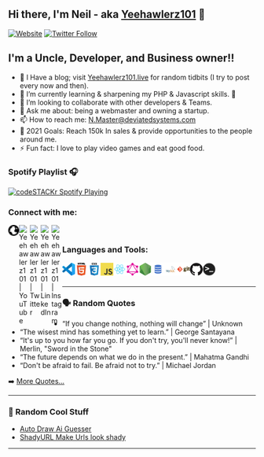 <!--
**Yeehawlerz101/Yeehawlerz101** is a ✨ _special_ ✨ repository because its `README.md` (this file) appears on your GitHub profile.

Here are some ideas to get you started:

- 🔭 I’m currently working on ...
- 🌱 I’m currently learning ...
- 👯 I’m looking to collaborate on ...
- 🤔 I’m looking for help with ...
- 💬 Ask me about ...
- 📫 How to reach me: ...
- 😄 Pronouns: ...
- ⚡ Fun fact: ...
-->


## Hi there, I'm Neil - aka [Yeehawlerz101][website] 👋

[![Website](https://img.shields.io/website?label=deviatedsystems.com&style=for-the-badge&url=https%3A%2F%2Fdeviatedsystems.com)](https://deviatedsystems.com)
[![Twitter Follow](https://img.shields.io/twitter/follow/NmasterOffical?color=1DA1F2&logo=twitter&style=for-the-badge)](https://twitter.com/intent/follow?original_referer=https%3A%2F%2Fgithub.com%Yeehawlerz101&screen_name=Yeehawlerz101)

## I'm a Uncle, Developer, and Business owner!!

- 🔭 I Have a blog; visit [Yeehawlerz101.live](https://Yeehawlerz101.live) for random tidbits (I try to post every now and then).
- 🌱 I’m currently learning & sharpening my PHP & Javascript skills. 🤣
- 👯 I’m looking to collaborate with other developers & Teams.
- 💬 Ask me about: being a webmaster and owning a startup.
- 📫 How to reach me: [N.Master@deviatedsystems.com](mailto:n.master@deviatedsystems.com?subject=Github)
- 🥅 2021 Goals: Reach 150k In sales & provide opportunities to the people around me.
- ⚡ Fun fact: I love to play video games and eat good food.

### Spotify Playlist 🎧

[<img src="https://simpleicons.org/icons/spotify.svg" alt="codeSTACKr Spotify Playing" width="22px" />](https://open.spotify.com/embed/playlist/7xNYHvLEQCHSkqNEfeFYLx)

### Connect with me:

[<img align="left" alt="Yeehawlerz101.Live" width="22px" src="https://raw.githubusercontent.com/iconic/open-iconic/master/svg/globe.svg" />][website]
[<img align="left" alt="Yeehawlerz101 | YouTube" width="22px" src="https://cdn.jsdelivr.net/npm/simple-icons@v3/icons/youtube.svg" />][youtube]
[<img align="left" alt="Yeehawlerz101 | Twitter" width="22px" src="https://cdn.jsdelivr.net/npm/simple-icons@v3/icons/twitter.svg" />][twitter]
[<img align="left" alt="Yeehawlerz101 | LinkedIn" width="22px" src="https://cdn.jsdelivr.net/npm/simple-icons@v3/icons/linkedin.svg" />][linkedin]
[<img align="left" alt="Yeehawlerz101 | Instagram" width="22px" src="https://cdn.jsdelivr.net/npm/simple-icons@v3/icons/instagram.svg" />][instagram]

<br />

### Languages and Tools:

<img align="left" alt="Visual Studio Code" width="26px" src="https://raw.githubusercontent.com/github/explore/80688e429a7d4ef2fca1e82350fe8e3517d3494d/topics/visual-studio-code/visual-studio-code.png" />
<img align="left" alt="HTML5" width="26px" src="https://raw.githubusercontent.com/github/explore/80688e429a7d4ef2fca1e82350fe8e3517d3494d/topics/html/html.png" />
<img align="left" alt="CSS3" width="26px" src="https://raw.githubusercontent.com/github/explore/80688e429a7d4ef2fca1e82350fe8e3517d3494d/topics/css/css.png" />
<img align="left" alt="JavaScript" width="26px" src="https://raw.githubusercontent.com/github/explore/80688e429a7d4ef2fca1e82350fe8e3517d3494d/topics/javascript/javascript.png" />
<img align="left" alt="React" width="26px" src="https://raw.githubusercontent.com/github/explore/80688e429a7d4ef2fca1e82350fe8e3517d3494d/topics/react/react.png" />
<img align="left" alt="GraphQL" width="26px" src="https://raw.githubusercontent.com/github/explore/80688e429a7d4ef2fca1e82350fe8e3517d3494d/topics/graphql/graphql.png" />
<img align="left" alt="Node.js" width="26px" src="https://raw.githubusercontent.com/github/explore/80688e429a7d4ef2fca1e82350fe8e3517d3494d/topics/nodejs/nodejs.png" />
<img align="left" alt="SQL" width="26px" src="https://raw.githubusercontent.com/github/explore/80688e429a7d4ef2fca1e82350fe8e3517d3494d/topics/sql/sql.png" />
<img align="left" alt="MySQL" width="26px" src="https://raw.githubusercontent.com/github/explore/80688e429a7d4ef2fca1e82350fe8e3517d3494d/topics/mysql/mysql.png" />
<img align="left" alt="Git" width="26px" src="https://raw.githubusercontent.com/github/explore/80688e429a7d4ef2fca1e82350fe8e3517d3494d/topics/git/git.png" />
<img align="left" alt="GitHub" width="26px" src="https://raw.githubusercontent.com/github/explore/78df643247d429f6cc873026c0622819ad797942/topics/github/github.png" />
<img align="left" alt="Terminal" width="26px" src="https://raw.githubusercontent.com/github/explore/80688e429a7d4ef2fca1e82350fe8e3517d3494d/topics/terminal/terminal.png" />

<br />
<br />

---

### 🗣 Random Quotes


- “If you change nothing, nothing will change” | Unknown
- “The wisest mind has something yet to learn.” | George Santayana
- “It's up to you how far you go. If you don't try, you'll never know!” | Merlin, "Sword in the Stone"
- “The future depends on what we do in the present.” | Mahatma Gandhi
- “Don't be afraid to fail. Be afraid not to try.” | Michael Jordan

➡️ [More Quotes...](https://momentumdash.com/?ref=Yeehawlerz101-Github)

---

### 🎲 Random Cool Stuff

- [Auto Draw Ai Guesser](https://www.autodraw.com/)
- [ShadyURL Make Urls look shady](http://www.shadyurl.com/)

---


[website]: https://yeehawlerz101.live
[course]: http://vsCodeHero.com
[twitter]: https://twitter.com/yeehawlerz101
[youtube]: https://youtube.com/yeehawlerz101
[instagram]: https://instagram.com/yeehawlerz101
[linkedin]: https://linkedin.com/in/yeehawlerz101
